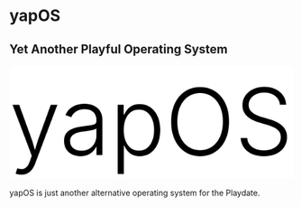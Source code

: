 # yapOS

## Yet Another Playful Operating System

![yapOS Logo](yapOS.png)

yapOS is just another alternative operating system for the Playdate.
